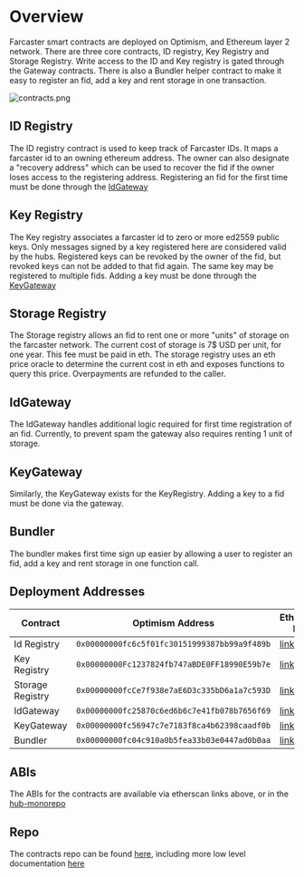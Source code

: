 # Overview

Farcaster smart contracts are deployed on Optimism, and Ethereum layer 2 network. There are three core contracts,
ID registry, Key Registry and Storage Registry. Write access to the ID and Key registry is gated through the Gateway
contracts. There is also a Bundler helper contract to make it easy to register an fid, add a key and rent storage in one
transaction.

![contracts.png](/assets/contracts.png)

## ID Registry

The ID registry contract is used to keep track of Farcaster IDs. It maps a farcaster id to an owning ethereum
address. The owner can also designate a "recovery address" which can be used to recover the fid if the owner loses
access to the registering address. Registering an fid for the first time must be done through
the [IdGateway](#idgateway)

## Key Registry

The Key registry associates a farcaster id to zero or more ed2559 public keys. Only messages signed by a key registered
here are considered valid by the hubs. Registered keys can be revoked by the owner of the fid, but revoked keys can not
be added to that fid again. The same key may be registered to multiple fids. Adding a key must be done through the
[KeyGateway](#keygateway)

## Storage Registry

The Storage registry allows an fid to rent one or more "units" of storage on the farcaster network. The current cost of
storage is 7$ USD per unit, for one year. This fee must be paid in eth. The storage registry uses an eth price oracle to
determine the current cost in eth and exposes functions to query this price. Overpayments are refunded to the caller.

## IdGateway

The IdGateway handles additional logic required for first time registration of an fid. Currently, to prevent spam the
gateway also requires renting 1 unit of storage.

## KeyGateway

Similarly, the KeyGateway exists for the KeyRegistry. Adding a key to a fid must be done via the gateway.

## Bundler

The bundler makes first time sign up easier by allowing a user to register an fid, add a key and rent storage in one
function call.

## Deployment Addresses

| Contract         | Optimism Address                             | Etherscan Link                                                                             |
|------------------|----------------------------------------------|--------------------------------------------------------------------------------------------|
| Id Registry      | `0x00000000fc6c5f01fc30151999387bb99a9f489b` | [link](https://optimistic.etherscan.io/address/0x00000000fc6c5f01fc30151999387bb99a9f489b) |
| Key Registry     | `0x00000000Fc1237824fb747aBDE0FF18990E59b7e` | [link](https://optimistic.etherscan.io/address/0x00000000Fc1237824fb747aBDE0FF18990E59b7e) |
| Storage Registry | `0x00000000fcCe7f938e7aE6D3c335bD6a1a7c593D` | [link](https://optimistic.etherscan.io/address/0x00000000fcCe7f938e7aE6D3c335bD6a1a7c593D) |
| IdGateway        | `0x00000000fc25870c6ed6b6c7e41fb078b7656f69` | [link](https://optimistic.etherscan.io/address/0x00000000fc25870c6ed6b6c7e41fb078b7656f69) |
| KeyGateway       | `0x00000000fc56947c7e7183f8ca4b62398caadf0b` | [link](https://optimistic.etherscan.io/address/0x00000000fc56947c7e7183f8ca4b62398caadf0b) |
| Bundler          | `0x00000000fc04c910a0b5fea33b03e0447ad0b0aa` | [link](https://optimistic.etherscan.io/address/0x00000000fc04c910a0b5fea33b03e0447ad0b0aa) |

## ABIs

The ABIs for the contracts are available via etherscan links above, or in
the [hub-monorepo](https://github.com/farcasterxyz/hub-monorepo/tree/main/packages/core/src/eth/contracts/abis)

## Repo

The contracts repo can be found [here](https://github.com/farcasterxyz/contracts), including more low level
documentation [here](https://github.com/farcasterxyz/contracts/blob/main/docs/docs.md)
